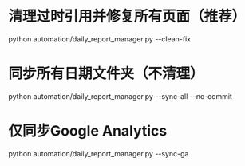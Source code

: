 # 清理过时引用并修复所有页面（推荐）
python automation/daily_report_manager.py --clean-fix

# 同步所有日期文件夹（不清理）
python automation/daily_report_manager.py --sync-all --no-commit

# 仅同步Google Analytics
python automation/daily_report_manager.py --sync-ga